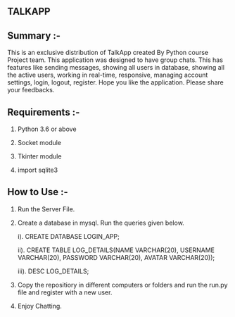 ## TALKAPP


## Summary :-

This is an exclusive distribution of TalkApp created By Python course Project team. This application was designed to have group chats. This has features like sending messages, showing all users in database, showing all the active users, working in real-time, responsive, managing account settings, login, logout, register. Hope you like the application. Please share your feedbacks.


## Requirements :- 

1. Python 3.6 or above

2. Socket module

3. Tkinter module

4. import sqlite3


## How to Use :-

1. Run the Server File.

2. Create a database in mysql. Run the queries given below.

	i). CREATE DATABASE LOGIN_APP;
 
	ii). CREATE TABLE LOG_DETAILS(NAME VARCHAR(20), USERNAME VARCHAR(20), PASSWORD VARCHAR(20), AVATAR VARCHAR(20));
 
	iii). DESC LOG_DETAILS;
 
	


 
	
	


3. Copy the repositiory in different computers or folders and run the run.py file and register with a new user.

4. Enjoy Chatting.



